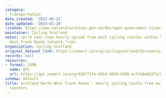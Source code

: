 ```yaml
---
category:
- Transportation
date_created: '2022-06-21'
date_updated: '2024-01-26'
license: https://www.nationalarchives.gov.uk/doc/open-government-licence/version/3/
maintainer: Cycling Scotland
notes: <p>"A real-time hourly upload from each cycling counter within Scotland's North
  West Trunk Roads network."</p>
organization: Cycling Scotland
original_dataset_link: https://usmart.io/org/cyclingscotland/discovery/discovery-view-detail/48c315c8-8aa0-41e1-b4e3-7a6a8c7a2a90
records: null
resources:
- format: JSON
  name: API
  url: https://api.usmart.io/org/d1b773fa-d2bd-4830-b399-ecfd18e832f3/8867c761-7506-41d1-8df7-d26b3f7657a5/1/urql
schema: default
title: Scotland North West Trunk Roads - Hourly cycling counts from automatic cycling
  counters
---
```

